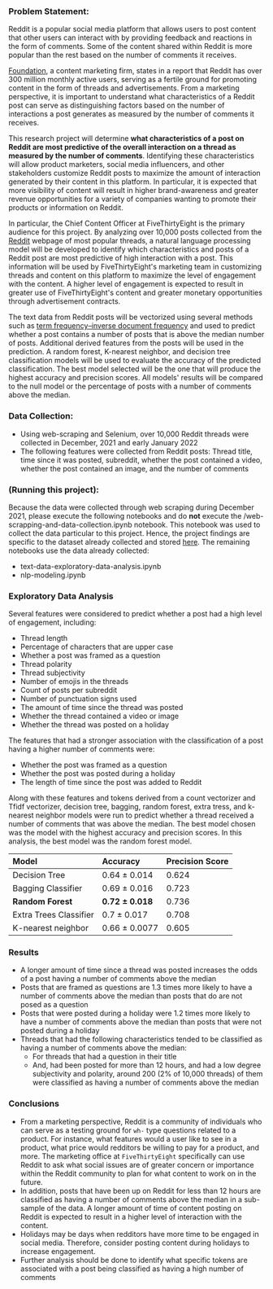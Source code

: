### Problem Statement:

Reddit is a popular social media platform that allows users to post content that other users can interact with by providing feedback and reactions in the form of comments. Some of the content shared within Reddit is more popular than the rest based on the number of comments it receives.

[Foundation](https://foundationinc.co/lab/reddit-research/), a content marketing firm, states in a report that Reddit has over 300 million monthly active users, serving as a fertile ground for promoting content in the form of threads and advertisements. From a marketing perspective, it is important to understand what characteristics of a Reddit post can serve as distinguishing factors based on the number of interactions a post generates as measured by the number of comments it receives.

This research project will determine **what characteristics of a post on Reddit are most predictive of the overall interaction on a thread as measured by the number of comments**. Identifying these characteristics will allow product marketers, social media influencers, and other stakeholders customize Reddit posts to maximize the amount of interaction generated by their content in this platform. In particular, it is expected that more visibility of content will result in higher brand-awareness and greater revenue opportunities for a variety of companies wanting to promote their products or information on Reddit.

In particular, the Chief Content Officer at FiveThirtyEight is the primary audience for this project. By analyzing over 10,000 posts collected from the [Reddit](https://www.reddit.com/) webpage of most popular threads, a natural language processing model will be developed to identify which characteristics and posts of a Reddit post are most predictive of high interaction with a post. This information will be used by FiveThirtyEight's marketing team in customizing threads and content on this platform to maximize the level of engagement with the content. A higher level of engagement is expected to result in greater use of FiveThirtyEight's content and greater monetary opportunities through advertisement contracts.

The text data from Reddit posts will be vectorized using several methods such as [term frequency–inverse document frequency](https://en.wikipedia.org/wiki/Tf%E2%80%93idf) and used to predict whether a post contains a number of posts that is above the median number of posts. Additional derived features from the posts will be used in the prediction. A random forest, K-nearest neighbor, and decision tree classification models will be used to evaluate the accuracy of the predicted classification. The best model selected will be the one that will produce the highest accuracy and precision scores. All models' results will be compared to the null model or the percentage of posts with a number of comments above the median.

### Data Collection:
* Using web-scraping and Selenium, over 10,000 Reddit threads were collected in December, 2021 and early January 2022
* The following features were collected from Reddit posts: Thread title, time since it was posted, subreddit, whether the post contained a video, whether the post contained an image, and the number of comments

### (Running this project):
Because the data were collected through web scraping during December 2021, please execute the following notebooks and do **not** execute the /web-scrapping-and-data-collection.ipynb notebook. This notebook was used to collect the data particular to this project. Hence, the project findings are specific to the dataset already collected and stored [here](https://reddit-posts-webscraping.s3.amazonaws.com/web_scrapping_results.csv). The remaining notebooks use the data already collected:
* text-data-exploratory-data-analysis.ipynb
* nlp-modeling.ipynb 

### Exploratory Data Analysis

Several features were considered to predict whether a post had a high level of engagement, including:

* Thread length
* Percentage of characters that are upper case
* Whether a post was framed as a question
* Thread polarity
* Thread subjectivity
* Number of emojis in the threads
* Count of posts per subreddit
* Number of punctuation signs used
* The amount of time since the thread was posted
* Whether the thread contained a video or image
* Whether the thread was posted on a holiday

The features that had a stronger association with the classification of a post having a higher number of comments were:
* Whether the post was framed as a question
* Whether the post was posted during a holiday
* The length of time since the post was added to Reddit

Along with these features and tokens derived from a count vectorizer and Tfidf vectorizer, decision tree, bagging, random forest, extra tress, and k-nearest neighbor models were
run to predict whether a thread received a number of comments that was above the median. The best model chosen was the model with the highest accuracy and precision scores.
In this analysis, the best model was the random forest model.

|Model | Accuracy |Precision Score|
|:---|:---|:---|
|Decision Tree | 0.64 ± 0.014 |0.624 |
|Bagging Classifier |0.69 ± 0.016 |0.723 |
|**Random Forest** | **0.72 ± 0.018** |0.736 |
|Extra Trees Classifier | 0.7 ± 0.017 |0.708 |
|K-nearest neighbor | 0.66 ± 0.0077 |0.605 |

### Results
* A longer amount of time since a thread was posted increases the odds of a post having a number of comments above the median
* Posts that are framed as questions are 1.3 times more likely to have a number of comments above the median than posts that do are not posed as a question
* Posts that were posted during a holiday were 1.2 times more likely to have a number of comments above the median than posts that were not posted during a holiday
* Threads that had the following characteristics tended to be classified as having a number of comments above the median:
    * For threads that had a question in their title
    * And, had been posted for more than 12 hours, and had a low degree subjectivity and polarity, around 200 (2% of 10,000 threads) of them were classified as having a number of comments above the median

### Conclusions
* From a marketing perspective, Reddit is a community of individuals who can serve as a testing ground for `wh-` type questions related to a product. For instance, what features would a user like to see in a product, what price would redditors be willing to pay for a product, and more. The marketing office at `FiveThirtyEight` specifically can use Reddit to ask what social issues are of greater concern or importance within the Reddit community to plan for what content to work on in the future.
* In addition, posts that have been up on Reddit for less than 12 hours are classified as having a number of comments above the median in a sub-sample of the data. A longer amount of time of content posting on Reddit is expected to result in a higher level of interaction with the content.
* Holidays may be days when redditors have more time to be engaged in social media. Therefore, consider posting content during holidays to increase engagement.
* Further analysis should be done to identify what specific tokens are associated with a post being classified as having a high number of comments
